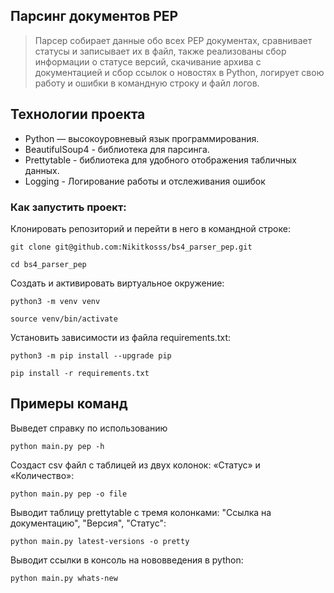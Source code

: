 ## Парсинг документов PEP

> Парсер собирает данные обо всех PEP документах, сравнивает статусы и записывает их в файл,
также реализованы сбор информации о статусе версий, скачивание архива с документацией и сбор ссылок о новостях в Python,
> логирует свою работу и ошибки в командную строку и файл логов.
## Технологии проекта

- Python — высокоуровневый язык программирования.
- BeautifulSoup4 - библиотека для парсинга.
- Prettytable - библиотека для удобного отображения табличных данных.
- Logging - Логирование работы и отслеживания ошибок

### Как запустить проект:

Клонировать репозиторий и перейти в него в командной строке:

```
git clone git@github.com:Nikitkosss/bs4_parser_pep.git
```

```
cd bs4_parser_pep
```

Cоздать и активировать виртуальное окружение:

```
python3 -m venv venv
```

```
source venv/bin/activate
```

Установить зависимости из файла requirements.txt:

```
python3 -m pip install --upgrade pip
```

```
pip install -r requirements.txt
```

## Примеры команд
Выведет справку по использованию
```
python main.py pep -h
```

Создаст csv файл с таблицей из двух колонок: «Статус» и «Количество»:
```
python main.py pep -o file
```

Выводит таблицу prettytable с тремя колонками: "Ссылка на документацию", "Версия", "Статус":
```
python main.py latest-versions -o pretty 
```

Выводит ссылки в консоль на нововведения в python:
```
python main.py whats-new
```